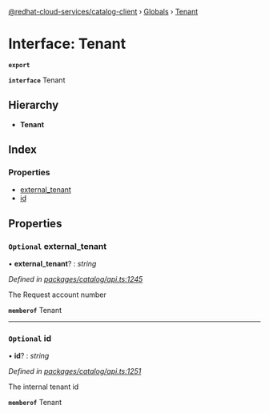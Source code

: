 [@redhat-cloud-services/catalog-client](../README.md) › [Globals](../globals.md) › [Tenant](tenant.md)

# Interface: Tenant

**`export`** 

**`interface`** Tenant

## Hierarchy

* **Tenant**

## Index

### Properties

* [external_tenant](tenant.md#optional-external_tenant)
* [id](tenant.md#optional-id)

## Properties

### `Optional` external_tenant

• **external_tenant**? : *string*

*Defined in [packages/catalog/api.ts:1245](https://github.com/RedHatInsights/javascript-clients/blob/master/packages/catalog/api.ts#L1245)*

The Request account number

**`memberof`** Tenant

___

### `Optional` id

• **id**? : *string*

*Defined in [packages/catalog/api.ts:1251](https://github.com/RedHatInsights/javascript-clients/blob/master/packages/catalog/api.ts#L1251)*

The internal tenant id

**`memberof`** Tenant
